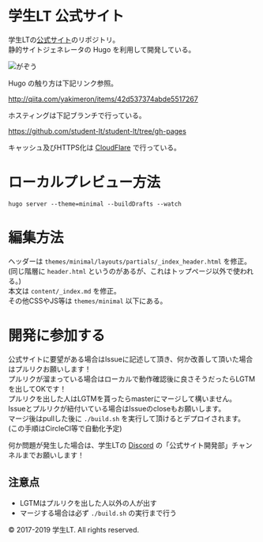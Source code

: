# 学生LT 公式サイト

学生LTの[公式サイト](https://student-lt.tech/)のリポジトリ。  
静的サイトジェネレータの Hugo を利用して開発している。

![がぞう](https://i.gyazo.com/9908c8b06e251b275d1011704981988f.jpg)

Hugo の触り方は下記リンク参照。

http://qiita.com/yakimeron/items/42d537374abde5517267

ホスティングは下記ブランチで行っている。

https://github.com/student-lt/student-lt/tree/gh-pages

キャッシュ及びHTTPS化は [CloudFlare](https://www.cloudflare.com/) で行っている。

# ローカルプレビュー方法

```
hugo server --theme=minimal --buildDrafts --watch
```

# 編集方法

ヘッダーは `themes/minimal/layouts/partials/_index_header.html` を修正。  
(同じ階層に `header.html` というのがあるが、これはトップページ以外で使われる。)  
本文は `content/_index.md` を修正。  
その他CSSやJS等は `themes/minimal` 以下にある。


# 開発に参加する

公式サイトに要望がある場合はIssueに記述して頂き、何か改善して頂いた場合はプルリクお願いします！  
プルリクが溜まっている場合はローカルで動作確認後に良さそうだったらLGTMを出してOKです！  
プルリクを出した人はLGTMを貰ったらmasterにマージして構いません。  
Issueとプルリクが紐付いている場合はIssueのcloseもお願いします。  
マージ後はpullした後に `./build.sh` を実行して頂けるとデプロイされます。  
(この手順はCircleCI等で自動化予定)

何か問題が発生した場合は、学生LTの [Discord](https://discord.gg/F4u9yKN) の「公式サイト開発部」チャンネルまでお願いします！

## 注意点

- LGTMはプルリクを出した人以外の人が出す
- マージする場合は必ず `./build.sh` の実行まで行う


© 2017-2019 学生LT. All rights reserved.
